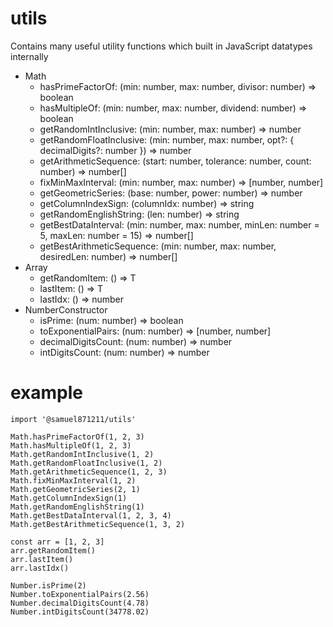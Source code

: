 # utils

Contains many useful utility functions which built in JavaScript datatypes internally

* Math
    * hasPrimeFactorOf: (min: number, max: number, divisor: number) => boolean
    * hasMultipleOf: (min: number, max: number, dividend: number) => boolean
    * getRandomIntInclusive: (min: number, max: number) => number
    * getRandomFloatInclusive: (min: number, max: number, opt?: { decimalDigits?: number }) => number
    * getArithmeticSequence: (start: number, tolerance: number, count: number) => number[]
    * fixMinMaxInterval: (min: number, max: number) => [number, number]
    * getGeometricSeries: (base: number, power: number) => number
    * getColumnIndexSign: (columnIdx: number) => string
    * getRandomEnglishString: (len: number) => string
    * getBestDataInterval: (min: number, max: number, minLen: number = 5, maxLen: number = 15) => number[]
    * getBestArithmeticSequence: (min: number, max: number, desiredLen: number) => number[]
* Array
    * getRandomItem: () => T
    * lastItem: () => T
    * lastIdx: () => number
* NumberConstructor
    * isPrime: (num: number) => boolean
    * toExponentialPairs: (num: number) => [number, number]
    * decimalDigitsCount: (num: number) => number
    * intDigitsCount: (num: number) => number

# example
```
import '@samuel871211/utils'

Math.hasPrimeFactorOf(1, 2, 3)
Math.hasMultipleOf(1, 2, 3)
Math.getRandomIntInclusive(1, 2)
Math.getRandomFloatInclusive(1, 2)
Math.getArithmeticSequence(1, 2, 3)
Math.fixMinMaxInterval(1, 2)
Math.getGeometricSeries(2, 1)
Math.getColumnIndexSign(1)
Math.getRandomEnglishString(1)
Math.getBestDataInterval(1, 2, 3, 4)
Math.getBestArithmeticSequence(1, 3, 2)

const arr = [1, 2, 3]
arr.getRandomItem()
arr.lastItem()
arr.lastIdx()

Number.isPrime(2)
Number.toExponentialPairs(2.56)
Number.decimalDigitsCount(4.78)
Number.intDigitsCount(34778.02)
```
